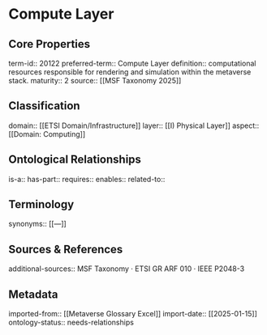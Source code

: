 # Compute Layer

## Core Properties
term-id:: 20122
preferred-term:: Compute Layer
definition:: computational resources responsible for rendering and simulation within the metaverse stack.
maturity:: 2
source:: [[MSF Taxonomy 2025]]

## Classification
domain:: [[ETSI Domain/Infrastructure]]
layer:: [[I) Physical Layer]]
aspect:: [[Domain: Computing]]

## Ontological Relationships
is-a:: 
has-part:: 
requires:: 
enables:: 
related-to:: 

## Terminology
synonyms:: [[—]]

## Sources & References
additional-sources:: MSF Taxonomy · ETSI GR ARF 010 · IEEE P2048-3

## Metadata
imported-from:: [[Metaverse Glossary Excel]]
import-date:: [[2025-01-15]]
ontology-status:: needs-relationships